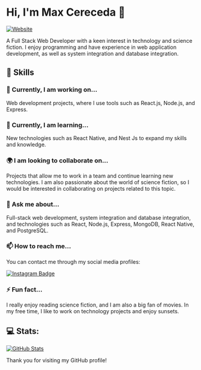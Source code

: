 # Hi, I'm Max Cereceda 👋
[![Website](https://img.shields.io/badge/Website-max--cereceda.vercel.app-blue)](https://max-cereceda.vercel.app/)

A Full Stack Web Developer with a keen interest in technology and science fiction. I enjoy programming and have experience in web application development, as well as system integration and database integration.

## 🚀 Skills

### 🔭 Currently, I am working on...
Web development projects, where I use tools such as React.js, Node.js, and Express.

### 🌱 Currently, I am learning...
New technologies such as React Native, and Nest Js to expand my skills and knowledge.

### 🌍 I am looking to collaborate on...
Projects that allow me to work in a team and continue learning new technologies. I am also passionate about the world of science fiction, so I would be interested in collaborating on projects related to this topic.

### 💬 Ask me about...
Full-stack web development, system integration and database integration, and technologies such as React, Node.js, Express, MongoDB, React Native, and PostgreSQL.

### 📫 How to reach me...
You can contact me through my social media profiles:

[![Instagram Badge](https://img.shields.io/badge/Instagram-cereceda1991-red)](https://www.instagram.com/cereceda1991)

### ⚡ Fun fact...
I really enjoy reading science fiction, and I am also a big fan of movies. In my free time, I like to work on technology projects and enjoy sunsets.

## 💻 Stats:
[![GitHub Stats](https://github-readme-stats.vercel.app/api?username=cereceda1991&show_icons=true&theme=radical)](https://github.com/cereceda1991)

Thank you for visiting my GitHub profile!
